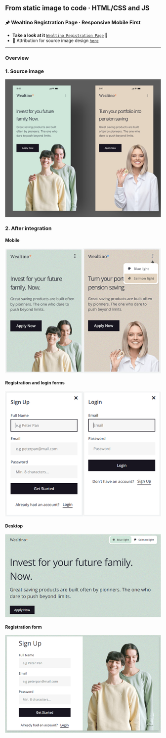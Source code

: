 
## From static image to code · HTML/CSS and JS

### 🖈 Wealtino Registration Page · Responsive Mobile First

 - **Take a look at it** [`Wealtino Registration Page`](https://gray-mafutala.github.io/wealtino-registration-page-mobile-first/) 👀
 - 🔗 Attribution for source image design [`here`](https://dribbble.com/shots/16038060-Wealtino-Mobile-Web-Landing-Page)
---

### Overview
### 1. Source image
![Source image design](/readme-img/source.jpg)

### 2. After integration
#### Mobile
![Mobile version after integration](/readme-img/mobile.png)

#### Registration and login forms
![Forms on the mobile version](/readme-img/mobile-forms.png)

#### Desktop
![Desktop version after integration](/readme-img/desktop.PNG)

#### Registration form
![Desktop version after integration](/readme-img/desktop-form.PNG)
